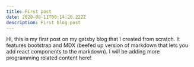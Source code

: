 ```yaml
---
title: First post
date: 2020-08-11T00:14:20.222Z
description: First blog post
---
```

Hi, this is my first post on my gatsby blog that I created from scratch. It features bootstrap and MDX (beefed up version of markdown that lets you add react components to the markdown). I will be adding more programming related content here!